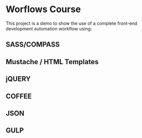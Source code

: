 # Worflows Course

This project is a demo to show the use of a complete front-end development automation workflow using:

## SASS/COMPASS
## Mustache / HTML Templates
## jQUERY
## COFFEE
## JSON
## GULP